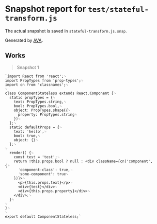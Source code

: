 # Snapshot report for `test/stateful-transform.js`

The actual snapshot is saved in `stateful-transform.js.snap`.

Generated by [AVA](https://ava.li).

## Works

> Snapshot 1

    `import React from 'react';␊
    import PropTypes from 'prop-types';␊
    import cn from 'classnames';␊
    ␊
    class ComponentStateless extends React.Component {␊
      static propTypes = {␊
        text: PropTypes.string,␊
        bool: PropTypes.bool,␊
        object: PropTypes.shape({␊
          property: PropTypes.string␊
        })␊
      };␊
      static defaultProps = {␊
        text: 'hello',␊
        bool: true,␊
        object: {}␊
      };␊
    ␊
      render() {␊
        const test = 'test';␊
        return !this.props.bool ? null : <div className={cn('component', {␊
          'component-class': true,␊
          'some-component': true␊
        })}>␊
          <p>{this.props.text}</p>␊
          <div>{test}</div>␊
          <div>{this.props.property}</div>␊
        </div>;␊
      }␊
    ␊
    }␊
    ␊
    export default ComponentStateless;`
